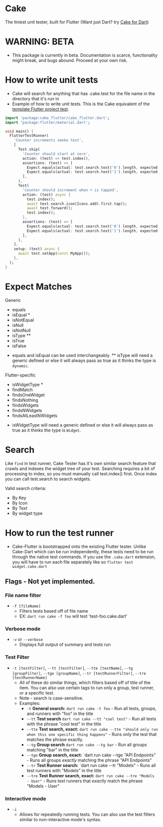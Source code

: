 # Cake
The tiniest unit tester, built for Flutter
(Want just Dart? try [Cake for Dart](https://github.com/Polyhedra-Studio/Cake))

# WARNING: BETA
- This package is currently in beta. Documentation is scarce, functionality might break, and bugs abound. Proceed at your own risk.

# How to write unit tests
- Cake will search for anything that has .cake.test for the file name in the directory that it's run in
- Example of how to write unit tests. This is the Cake equivalent of the [template Flutter project test](https://github.com/flutter/flutter/blob/master/packages/flutter_tools/templates/app_test_widget/test/widget_test.dart.tmpl).
```dart
import 'package:cake_flutter/cake_flutter.dart';
import 'package:flutter/material.dart';

void main() {
  FlutterTestRunner(
    'Counter increments smoke test',
    [
      Test.skip(
        'Counter should start at zero',
        action: (test) => test.index(),
        assertions: (test) => [
          Expect.equals(actual: test.search.text('0').length, expected: 1),
          Expect.equals(actual: test.search.text('1').length, expected: 0),
        ],
      ),
      Test(
        'Counter should increment when + is tapped',
        action: (test) async {
          test.index();
          await test.search.icon(Icons.add).first.tap();
          await test.forward();
          test.index();
        },
        assertions: (test) => [
          Expect.equals(actual: test.search.text('0').length, expected: 0),
          Expect.equals(actual: test.search.text('1').length, expected: 1),
        ],
      ),
    ],
    setup: (test) async {
      await test.setApp(const MyApp());
    },
  );
}
```


# Expect Matches
Generic
  - equals
  - isEqual *
  - isNotEqual
  - isNull
  - isNotNull
  - isType **
  - isTrue
  - isFalse

* equals and isEqual can be used interchangeably.
** isType will need a generic defined or else it will always pass as true as it thinks the type is `dynamic`.

Flutter-specific
  - isWidgetType *
  - findMatch
  - findsOneWidget
  - findsNothing
  - findsWidgets
  - findsNWidgets
  - findsAtLeastNWidgets

* isWidgetType will need a generic defined or else it will always pass as true as it thinks the type is `Widget`.

# Search
Like `find` in test runner, Cake Tester has it's own similar search feature that crawls and indexes the widget tree of your test. Searching requires a bit of processing to index, so you must manually call test.index() first. Once index you can call test.search to search widgets.

Valid search criteria:
- By Key
- By Icon
- By Text
- By widget type

# How to run the test runner
- Cake-Flutter is bootstrapped onto the existing Flutter tester. Unlike Cake-Dart which can be run independently, these tests need to be run through the native test commands. If you use the `.cake.dart` extension, you will have to run each file separately like so `flutter test widget.cake.dart`

## Flags - Not yet implemented.

### File name filter
- `-f [fileName]`
  - Filters tests based off of file name
  - EX: `dart run cake -f foo` will test 'test-foo.cake.dart'

### Verbose mode
- `-v` or `--verbose`
  - Displays full output of summary and tests run

### Test Filter
- `-t [testFilter]`, `--tt [testFilter]`, `--tte [testName]`,  `--tg [groupFilter]`, `--tge [groupName]`, `--tr [testRunnerFilter]`, `--tre [testRunnerName]`
  - All of these do similar things, which filters based off of title of the item. You can also use certain tags to run only a group, test runner, or a specific test.
  - Note - search is case-sensitive.
  - Examples: 
    - `-t` **General search:** `dart run cake -t foo` - Run all tests, groups, and runners with "foo" in the title
    - `--tt` **Test search** `dart run cake --tt "cool test"` - Run all tests with the phrase "cool test" in the title
    - `--tte` **Test search, exact:** `dart run cake --tte "should only run when this one specific thing happens"` - Runs only the test that matches the phrase exactly.
    - `--tg` **Group search** `dart run cake --tg bar` - Run all groups matching "bar" in the title
    - `--tge` **Group search, exact:** `dart run cake --tge "API Endpoints" - Runs all groups _exactly_ matching the phrase "API Endpoints"
    - `--tr` **Test Runner search:** `dart run cake --tr "Models" - Runs all test runners with "Models" in the title
    - `--tre` **Test Runner search, exact:** `dart run cake --tre "Models - User"` - Runs test runners that _exactly_ match the phrase "Models - User" 

### Interactive mode
- `-i`
  - Allows for repeatedly running tests. You can also use the test filters similar to non-interactive mode's syntax.
